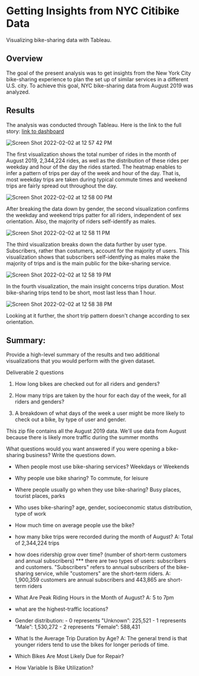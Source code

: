 # Getting Insights from NYC Citibike Data
Visualizing bike-sharing data with Tableau.

## Overview
The goal of the present analysis was to get insights from the New York City bike-sharing experience to plan the set up of similar services in a different U.S. city. To achieve this goal, NYC bike-sharing data from August 2019 was analyzed.

## Results
The analysis was conducted through Tableau. Here is the link to the full story: [link to dashboard](https://public.tableau.com/views/LineGraphs_Heatmaps/BikeSharingOverview?:language=en-US&publish=yes&:display_count=n&:origin=viz_share_link)


![Screen Shot 2022-02-02 at 12 57 42 PM](https://user-images.githubusercontent.com/89421440/152238840-e2cff45b-29de-46ec-ba7c-30410f30accf.png)


The first visualization shows the total number of rides in the month of August 2019, 2,344,224 rides, as well as the distribution of these rides per weekday and hour of the day the rides started. The heatmap enables to infer a pattern of trips per day of the week and hour of the day. That is, most weekday trips are taken during typical commute times and weekend trips are fairly spread out throughout the day.


![Screen Shot 2022-02-02 at 12 58 00 PM](https://user-images.githubusercontent.com/89421440/152238929-6fc74a1c-4291-4660-a6e1-e99dda8f8653.png)

 
After breaking the data down by gender, the second visualization confirms the weekday and weekend trips patter for all riders, independent of sex orientation. Also, the majority of riders self-identify as males.


![Screen Shot 2022-02-02 at 12 58 11 PM](https://user-images.githubusercontent.com/89421440/152239381-77f91d16-684b-4d7d-a434-76c7cbd70d42.png)


The third visualization breaks down the data further by user type. Subscribers, rather than costumers, account for the majority of users. This visualization shows that subscribers self-identfying as males make the majority of trips and is the main public for the bike-sharing service.


![Screen Shot 2022-02-02 at 12 58 19 PM](https://user-images.githubusercontent.com/89421440/152240364-378c3f0c-0259-4dc6-8f7b-451233962697.png)


In the fourth visualization, the main insight concerns trips duration. Most bike-sharing trips tend to be short, most last less than 1 hour.


![Screen Shot 2022-02-02 at 12 58 38 PM](https://user-images.githubusercontent.com/89421440/152240397-2f8f9ff3-735b-4306-a857-6cf650ac390b.png)


Looking at it further, the short trip pattern doesn't change according to sex orientation.




## Summary:
Provide a high-level summary of the results and two additional visualizations that you would perform with the given dataset.






Deliverable 2 questions

1) How long bikes are checked out for all riders and genders?




2) How many trips are taken by the hour for each day of the week, for all riders and genders?




3) A breakdown of what days of the week a user might be more likely to check out a bike, by type of user and gender.





This zip file contains all the August 2019 data. We'll use data from August because there is likely more traffic during the summer months

What questions would you want answered if you were opening a bike-sharing business? Write the questions down.
- When people most use bike-sharing services? Weekdays or Weekends
- Why people use bike sharing? To commute, for leisure
- Where people usually go when they use bike-sharing? Busy places, tourist places, parks 
- Who uses bike-sharing? age, gender, socioeconomic status distribution, type of work
- How much time on average people use the bike?


- how many bike trips were recorded during the month of August?
A: Total of 2,344,224 trips
- how does ridership grow over time? (number of short-term customers and annual subscribers)
*** there are two types of users: subscribers and customers. "Subscribers" refers to annual subscribers of the bike-sharing service, while "customers" are the short-term riders.
A: 1,900,359 customers are annual subscribers and 443,865 are short-term riders
- What Are Peak Riding Hours in the Month of August?
A: 5 to 7pm
- what are the highest-traffic locations?
- Gender distribution:
		- 0 represents "Unknown”: 225,521
		- 1 represents "Male”: 1,530,272
		- 2 represents "Female”: 588,431
- What Is the Average Trip Duration by Age?
A: The general trend is that younger riders tend to use the bikes for longer periods of time.
- Which Bikes Are Most Likely Due for Repair?
- How Variable Is Bike Utilization?
